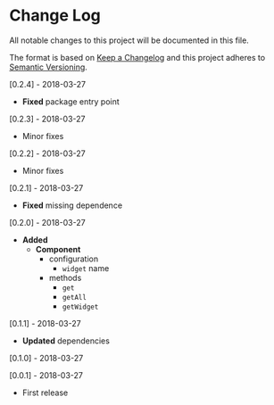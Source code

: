 # Change Log
All notable changes to this project will be documented in this file.

The format is based on [Keep a Changelog](http://keepachangelog.com/)
and this project adheres to [Semantic Versioning](http://semver.org/).

[0.2.4] - 2018-03-27
- **Fixed** package entry point

[0.2.3] - 2018-03-27
- Minor fixes

[0.2.2] - 2018-03-27
- Minor fixes

[0.2.1] - 2018-03-27
- **Fixed** missing dependence

[0.2.0] - 2018-03-27
- **Added**
    - **Component**
        - configuration
            - `widget` name
        - methods
            - `get`
            - `getAll`
            - `getWidget`

[0.1.1] - 2018-03-27
- **Updated** dependencies

[0.1.0] - 2018-03-27

[0.0.1] - 2018-03-27
- First release

